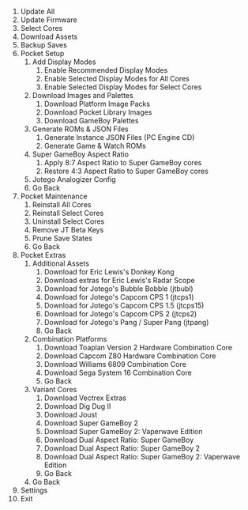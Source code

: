 1. Update All
2. Update Firmware
3. Select Cores
4. Download Assets
5. Backup Saves
6. Pocket Setup
   1. Add Display Modes
      1. Enable Recommended Display Modes
      2. Enable Selected Display Modes for All Cores
      3. Enable Selected Display Modes for Select Cores
   2. Download Images and Palettes
      1. Download Platform Image Packs
      2. Download Pocket Library Images
      3. Download GameBoy Palettes
   3. Generate ROMs & JSON Files
      1. Generate Instance JSON Files (PC Engine CD)
      2. Generate Game & Watch ROMs
   4. Super GameBoy Aspect Ratio
      1. Apply 8:7 Aspect Ratio to Super GameBoy cores
      2. Restore 4:3 Aspect Ratio to Super GameBoy cores
   5. Jotego Analogizer Config
   6. Go Back
7. Pocket Maintenance
   1. Reinstall All Cores
   2. Reinstall Select Cores
   3. Uninstall Select Cores
   4. Remove JT Beta Keys
   5. Prune Save States
   6. Go Back
8. Pocket Extras
   1. Additional Assets
      1. Download for Eric Lewis's Donkey Kong
      2. Download extras for Eric Lewis's Radar Scope
      3. Download for Jotego's Bubble Bobble (jtbubl)
      4. Download for Jotego's Capcom CPS 1 (jtcps1)
      5. Download for Jotego's Capcom CPS 1.5 (jtcps15)
      6. Download for Jotego's Capcom CPS 2 (jtcps2)
      7. Download for Jotego's Pang / Super Pang (jtpang)
      8. Go Back
   2. Combination Platforms
      1. Download Toaplan Version 2 Hardware Combination Core
      2. Download Capcom Z80 Hardware Combination Core
      3. Download Williams 6809 Combination Core
      4. Download Sega System 16 Combination Core
      5. Go Back
   3. Variant Cores
      1. Download Vectrex Extras
      2. Download Dig Dug II
      3. Download Joust
      4. Download Super GameBoy 2
      5. Download Super GameBoy 2: Vaperwave Edition
      6. Download Dual Aspect Ratio: Super GameBoy
      7. Download Dual Aspect Ratio: Super GameBoy 2
      8. Download Dual Aspect Ratio: Super GameBoy 2: Vaperwave Edition
      9. Go Back
   4. Go Back
9. Settings
10. Exit
